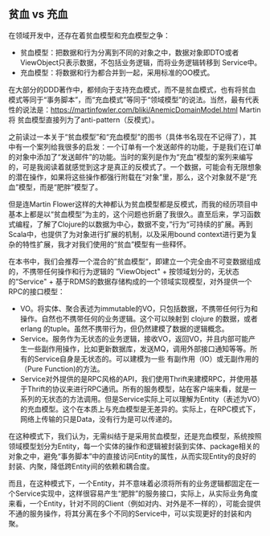 ## 贫血 vs 充血

在领域开发中，还存在着贫血模型和充血模型之争：
* 贫血模型：把数据和行为分离到不同的对象之中，数据对象即DTO或者ViewObject只表示数据，不包括业务逻辑，而将业务逻辑转移到 Service中。
* 充血模型：将数据和行为都合并到一起，采用标准的OO模式。

在大部分的DDD著作中，都倾向于支持充血模式，而不是贫血模式，也有将贫血模式等同于“事务脚本”，而“充血模式”等同于“领域模型”的说法。当然，最有代表性的说法是：https://martinfowler.com/bliki/AnemicDomainModel.html Martin将 贫血模型直接列为了anti-pattern（反模式）。

之前读过一本关于“贫血模型”和“充血模型”的图书（具体书名现在不记得了），其中有一个案列给我很多的启发：一个订单有一个发送邮件的功能，于是我们在订单的对象中添加了“发送邮件”的功能。当时的案列是作为“充血”模型的案列来编写的，可是我阅读着就感觉到这才是真正的反模式了。一个数据，可能会有无限想象的潜在操作，如果将这些操作都强行附载在“对象”里，那么，这个对象就不是“充血”模型，而是“肥胖”模型了。

但是连Martin Flower这样的大神都认为贫血模型都是反模式，而我的经历项目中基本上都是以“贫血模型”为主的，这个问题也折磨了我很久。直至后来，学习函数式编程，了解了Clojure的以数据为中心，数据不变，”行为“可持续的扩展。再到Scala中，也提供了为对象进行扩展的机制，以及采用bound context进行更为复杂的特性扩展，我才对我们使用的“贫血”模型有一些释怀。

在本书中，我们会推荐一个混合的”贫血模型“，即建立一个完全由不可变数据组成的，不携带任何操作和行为逻辑的 ”ViewObject" + 按领域划分的，无状态的“Service" + 基于RDMS的数据存储构成的一个领域实现模型，对外提供一个RPC的接口模型：
* VO。将实体、聚合表述为immutable的VO，只包括数据，不携带任何行为和操作。自然也不携带任何的业务逻辑。这个可以映射到 clojure 的数据，或者 erlang 的tuple。虽然不携带行为，但仍然建模了数据的逻辑概念。
* Service。服务作为无状态的业务逻辑，接收VO，返回VO，并且内部可能产生一些副作用操作，比如更新数据库，发送MQ，调用外部接口通知等等。所有的Service自身是无状态的。可以建模为一些 有副作用（IO）或无副作用的（Pure Function)的方法。
* Service对外提供的是RPC风格的API，我们使用Thrift来建模RPC，并使用基于Thrift的协议来进行RPC通讯。所有的服务模型，站在客户端来看，就是一系列的无状态的方法调用。但是Service实际上可以理解为Entity（表述为VO）的充血模型。这个在本质上与充血模型是无差异的。实际上，在RPC模式下，网络上传输的只是Data，没有行为是可以传递的。

在这种模式下，我们认为，无需纠结于是采用贫血模型，还是充血模型，系统按照领域模型划分为Entity，每一个实体的操作和逻辑被封装到实体、package相关的对象之中，避免“事务脚本”中的直接访问Entity的属性，从而实现Entity的良好的封装、内聚，降低跨Entity间的依赖和耦合度。

而且，在这种模式下，一个Entity，并不意味着必须将所有的业务逻辑都固定在一个Service实现中，这样很容易产生“肥胖”的服务接口，实际上，从实际业务角度来看，一个Entity，针对不同的Client（例如对内、对外是不一样的），可能会提供不通的服务操作，将其分离在多个不同的Service中，可以实现更好的封装和内聚。

